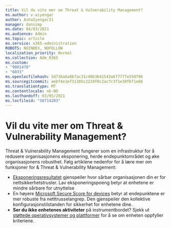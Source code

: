 ```yaml
---
title: Vil du vite mer om Threat & Vulnerability Management?
ms.author: v-aiyengar
author: AshaIyengar21
manager: dansimp
ms.date: 04/03/2021
ms.audience: Admin
ms.topic: article
ms.service: o365-administration
ROBOTS: NOINDEX, NOFOLLOW
localization_priority: Normal
ms.collection: Adm_O365
ms.custom:
- "9001470"
- "6033"
ms.openlocfilehash: 5d736a6a867ac31c40b3641543a6f7777e550f96
ms.sourcegitcommit: aebf4e1ef31305c2219f0c2ac7c3f1e30f6f1e66
ms.translationtype: MT
ms.contentlocale: nb-NO
ms.lasthandoff: 03/05/2021
ms.locfileid: "50714203"
---
```

# <a name="need-to-know-more-on-threat--vulnerability-management"></a>Vil du vite mer om Threat & Vulnerability Management?

Threat & Vulnerability Management fungerer som en infrastruktur for å redusere organisasjonens eksponering, herde endepunktområdet og øke organisasjonens robusthet. Følg artiklene nedenfor for å lære mer om funksjoner for & Threat & Vulnerability Management:

- [Eksponeringsresultatet](https://docs.microsoft.com/windows/security/threat-protection/microsoft-defender-atp/tvm-exposure-score) gjenspeiler hvor sårbar organisasjonen din er for nettsikkerhetstrusler. Lav eksponeringspoeng betyr at enhetene er mindre sårbare for utnyttelse
- En høyere [Microsoft Secure Score for devices](https://docs.microsoft.com/windows/security/threat-protection/microsoft-defender-atp/tvm-microsoft-secure-score-devices) betyr at endepunktene er mer robuste fra netttrusselangrep. Den gjenspeiler den kollektive konfigurasjonstilstanden for sikkerhet for enhetene dine.
- **Ser du ikke enhetenes aktiviteter** på instrumentbordet? Sjekk ut [støttede operativsystemer og plattformer](https://docs.microsoft.com/windows/security/threat-protection/microsoft-defender-atp/tvm-supported-os) for å se om enheten oppfyller kriteriene.
